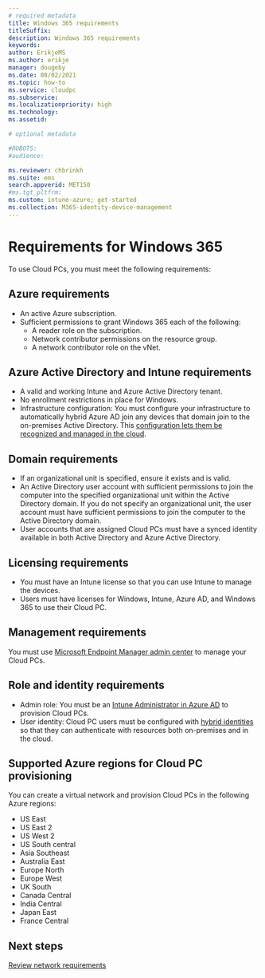 ```yaml
---
# required metadata
title: Windows 365 requirements
titleSuffix:
description: Windows 365 requirements
keywords:
author: ErikjeMS  
ms.author: erikje
manager: dougeby
ms.date: 08/02/2021
ms.topic: how-to
ms.service: cloudpc
ms.subservice:
ms.localizationpriority: high
ms.technology:
ms.assetid: 

# optional metadata

#ROBOTS:
#audience:

ms.reviewer: chbrinkh
ms.suite: ems
search.appverid: MET150
#ms.tgt_pltfrm:
ms.custom: intune-azure; get-started
ms.collection: M365-identity-device-management
---
```


# Requirements for Windows 365

To use Cloud PCs, you must meet the following requirements:

## Azure requirements

- An active Azure subscription.
- Sufficient permissions to grant Windows 365 each of the following:
  - A reader role on the subscription.
  - Network contributor permissions on the resource group.
  - A network contributor role on the vNet.

## Azure Active Directory and Intune requirements

- A valid and working Intune and Azure Active Directory tenant.
- No enrollment restrictions in place for Windows.
- Infrastructure configuration: You must configure your infrastructure to automatically hybrid Azure AD join any devices that domain join to the on-premises Active Directory. This [configuration lets them be recognized and managed in the cloud](/azure/active-directory/devices/overview).

## Domain requirements

- If an organizational unit is specified, ensure it exists and is valid.
- An Active Directory user account with sufficient permissions to join the computer into the specified organizational unit within the Active Directory domain. If you do not specify an organizational unit, the user account must have sufficient permissions to join the computer to the Active Directory domain.
- User accounts that are assigned Cloud PCs must have a synced identity available in both Active Directory and Azure Active Directory.

## Licensing requirements

- You must have an Intune license so that you can use Intune to manage the devices.
- Users must have licenses for Windows, Intune, Azure AD, and Windows 365 to use their Cloud PC.

## Management requirements

You must use [Microsoft Endpoint Manager admin center](https://admin.microsoft.com/) to manage your Cloud PCs.

## Role and identity requirements

- Admin role: You must be an [Intune Administrator in Azure AD](/azure/active-directory/users-groups-roles/directory-assign-admin-roles#intune-administrator) to provision Cloud PCs.
- User identity: Cloud PC users must be configured with [hybrid identities](/azure/active-directory/hybrid/whatis-hybrid-identity) so that they can authenticate with resources both on-premises and in the cloud.

## Supported Azure regions for Cloud PC provisioning

You can create a virtual network and provision Cloud PCs in the following Azure regions:

- US East
- US East 2
- US West 2
- US South central
- Asia Southeast
- Australia East
- Europe North
- Europe West
- UK South
- Canada Central
- India Central
- Japan East
- France Central

<!-- ########################## -->
## Next steps

[Review network requirements](requirements-network.md)